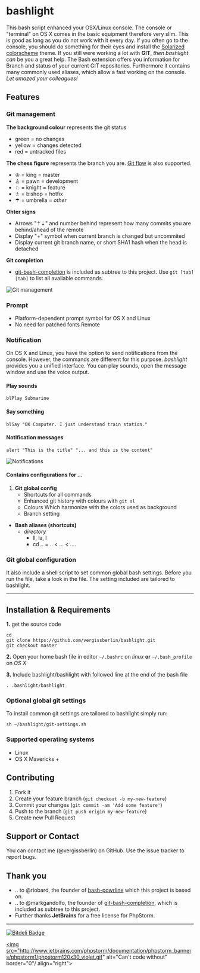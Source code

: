 # bashlight
This bash script enhanced your OSX/Linux console.
The console or "terminal" on OS X comes in the basic equipment therefore very slim. This is good as long as you do not work with it every day. If you often go to the console, you should do something for their eyes and install the [Solarized
colorscheme](https://github.com/altercation/solarized) theme. 
If you still were working a lot with **GIT**, *then bashlight can* be you a great help. The Bash extension offers you information for Branch and status of your current GIT repositories. 
Furthermore it contains many commonly used aliases, which allow a fast working on the console. *Let amazed your colleagues!*

## Features
### Git management

**The background colour** represents the git status

- green = no changes
- yellow = changes detected 
- red = untracked files

**The chess figure** represents the branch you are. [Git flow](https://github.com/nvie/gitflow) is also supported.

- ♔ = king = master
- ♙ = pawn = development
- ♘ = knight = feature
- ♗ = bishop = hotfix
- ☂ = umbrella = *other*

**Ohter signs**

- Arrows "⇡⇣"  and number behind represent how many commits you are behind/ahead of the remote
- Display "+" symbol when current branch is changed but uncommited
- Display current git branch name, or short SHA1 hash when the head is detached

**Git completion**

- [git-bash-completion](https://github.com/markgandolfo/git-bash-completion) is included as subtree to this project. Use <code>git [tab][tab]</code> to list all available commands.

![Git management](https://farm4.staticflickr.com/3866/14945500388_f2d83739a8_o.png)

### Prompt
- Platform-dependent prompt symbol for OS X and Linux 
- No need for patched fonts Remote


### Notification
On OS X and Linux, you have the option to send notifications from the console. However, the commands are different for this purpose. *bashlight* provides you a unified interface. You can play sounds, open the message window and use the voice output.


#### Play sounds
```
blPlay Submarine
```
#### Say something
```
blSay "OK Computer. I just understand train station."
```
#### Notification messages
```
alert "This is the title" "... and this is the content"
```
![Notifications](https://farm6.staticflickr.com/5568/15131688612_12f1cd7a2b_o.png)


#### Contains configurations for ...

1. **Git global config**
   - Shortcuts for all commands
   - Enhanced git history with colours with <code>git sl</code>
   - Colours Which harmonize with the colors used as background
   - Branch setting

- **Bash aliases (shortcuts)**
  - _directory_
     - ll, la, l
     - cd .. = .. < ... < ....

### Git global configuration
It also include a shell script to set common global bash settings. Before you run the file, take a look in the file. The setting included are tailored to bashlight.

---

## Installation & Requirements

**1.** get the source code

```
cd
git clone https://github.com/vergissberlin/bashlight.git
git checkout master
```

**2.** Open your home bash file in editor 
<code>~/.bashrc</code> on *linux* **or** <code>~/.bash_profile</code> on *OS X*

**3.** Include bashlight/bashlight with followed line at the end of the bash file

```
. .bashlight/bashlight
```

### Optional global git settings
To install common git settings are tailored to bashlight simply run:

```
sh ~/bashlight/git-settings.sh
```

### Supported operating systems
- Linux
- OS X Mavericks +


## Contributing

1. Fork it
2. Create your feature branch (`git checkout -b my-new-feature`)
3. Commit your changes (`git commit -am 'Add some feature'`)
4. Push to the branch (`git push origin my-new-feature`)
5. Create new Pull Request


## Support or Contact
You can contact me (@vergissberlin) on GitHub. Use the issue tracker to report bugs.


## Thank you
- .. to @riobard, the founder of [bash-powrline](https://github.com/riobard/bash-powerline) which this project is based on.
- .. to @markgandolfo, the founder of [git-bash-completion](https://github.com/markgandolfo/git-bash-completion), which is included as subtree to this project.
- Further thanks **JetBrains** for a free license for PhpStorm.

---
[![Bitdeli Badge](https://d2weczhvl823v0.cloudfront.net/vergissberlin/bashlight/trend.png)](https://bitdeli.com/free "Bitdeli Badge")

<a href="http://www.jetbrains.com/phpstorm/"><img src="http://www.jetbrains.com/phpstorm/documentation/phpstorm_banners/phpstorm1/phpstorm120x30_violet.gif" alt="Can't code without" border="0"/ align="right"></a>
